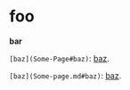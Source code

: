 # foo

**bar**

`[baz](Some-Page#baz)`: [baz](Some-Page#baz).

`[baz](Some-page.md#baz)`: [baz](Some-page.md#baz).